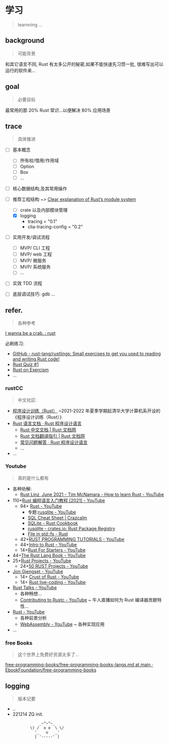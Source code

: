 # 学习
> learnning ...


## background
> 可能背景

和其它语言不同, Rust 有太多公开的秘密,如果不能快速先习惯一批,
很难写出可以运行的软件来...

## goal
> 必要目标

最常用的那 20% Rust 常识...以便解决 80% 应用场景

## trace
> 具体推进

- [ ] 基本概念
    - [ ] 所有权/借用/作用域
    - [ ] Option
    - [ ] Box
    - [ ] ...
- [ ] 核心数据结构,及其常用操作
- [ ] 推荐工程结构 ~> [Clear explanation of Rust’s module system](https://www.sheshbabu.com/posts/rust-module-system/)
    - [ ] crate 以及内部模块管理
    - [x] logging
        - tracing = "0.1"
        - clia-tracing-config = "0.2"
- [ ] 实用开发/调试流程
    - [ ] MVP/ CLI 工程
    - [ ] MVP/ web 工程
    - [ ] MVP/ 微服务
    - [ ] MVP/ 系统服务
    - [ ] ...
- [ ] 实效 TDD 流程
- [ ] 底层调试技巧: gdb ...



## refer.
> 各种参考

[I wanna be a crab. : rust](https://www.reddit.com/r/rust/comments/11dofu8/i_wanna_be_a_crab/)

必刷练习:

- [GitHub - rust-lang/rustlings: Small exercises to get you used to reading and writing Rust code!](https://github.com/rust-lang/rustlings)
- [Rust Quiz #1](https://dtolnay.github.io/rust-quiz/1)
- [Rust on Exercism](https://exercism.org/tracks/rust)
- ...

### rustCC
> 中文社区:

- [程序设计训练（Rust）](https://lab.cs.tsinghua.edu.cn/rust/) ~2021-2022 年夏季学期起清华大学计算机系开设的《程序设计训练（Rust）》
- [Rust 语言文档 · Rust 程序设计语言](https://prev.rust-lang.org/zh-CN/documentation.html)
    - [Rust 中文文档 | Rust 文档网](https://rustwiki.org/docs/)
    - [Rust 文档翻译指引 | Rust 文档网](https://rustwiki.org/wiki/translate/rust-translation-guide/#tong-yi-fan-yi-zhu-yu-he-gu-ding-yong-yu)
    - [常见问题解答 · Rust 程序设计语言](https://prev.rust-lang.org/zh-CN/faq.html#lifetimes)
    - ...
- ...



### Youtube
> 真的是什么都有

- 各种劝解:
    - [Rust Linz, June 2021 - Tim McNamara - How to learn Rust - YouTube](https://www.youtube.com/watch?v=sDtQaO5_SOw)
- 110+[Rust 编程语言入门教程 \[2021\] \- YouTube](https://www.youtube.com/playlist?list=PL3azK8C0kje1DUJbaOqce19j3R_-tIc4_)
    - 94+ [Rust - YouTube](https://www.youtube.com/playlist?list=PLVhhUNGAUIQScqB26DdUq4n1Y2n3auM7X)
        - 专题:[rusqlite - YouTube](https://www.youtube.com/watch?v=xhU8KDzL0vA&list=PLVhhUNGAUIQRR7JheZsDaxF_Cd5Pf5slw)
        - [SQL Cheat Sheet | Crazcalm](http://ogcrazcalm.blogspot.com/2015/11/sql-cheat-sheet.html)
        - [SQLite - Rust Cookbook](https://rust-lang-nursery.github.io/rust-cookbook/database/sqlite.html#insert-and-select-data)
        - [rusqlite - crates.io: Rust Package Registry](https://crates.io/crates/rusqlite)
        - [File in std::fs - Rust](https://doc.rust-lang.org/std/fs/struct.File.html#examples)
    - 42+[RUST PROGRAMMING TUTORIALS \- YouTube](https://www.youtube.com/playlist?list=PLVvjrrRCBy2JSHf9tGxGKJ-bYAN_uDCUL)
    - 44+[Intro to Rust \- YouTube](https://www.youtube.com/playlist?list=PLJbE2Yu2zumDF6BX6_RdPisRVHgzV02NW)
    - 14+[Rust For Starters \- YouTube](https://www.youtube.com/playlist?list=PLKkEWK6xRmes17LQUEA5bNjYISuCEOTXx)
- 44+[The Rust Lang Book \- YouTube](https://www.youtube.com/playlist?list=PLai5B987bZ9CoVR-QEIN9foz4QCJ0H2Y8)
- 25+[Rust Projects \- YouTube](https://www.youtube.com/playlist?list=PLJbE2Yu2zumDD5vy2BuSHvFZU0a6RDmgb)
    - 24+[50 RUST Projects \- YouTube](https://www.youtube.com/playlist?list=PL5dTjWUk_cPYuhHm9_QImW7_u4lr5d6zO)
- [Jon Gjengset - YouTube](https://www.youtube.com/@jonhoo)
    - 14+ [Crust of Rust - YouTube](https://www.youtube.com/playlist?list=PLqbS7AVVErFiWDOAVrPt7aYmnuuOLYvOa)
    - 14+ [Rust live-coding - YouTube](https://www.youtube.com/playlist?list=PLqbS7AVVErFgY2faCIYjJZv_RluGkTlKt)
- [Rust Talks \- YouTube](https://www.youtube.com/playlist?list=PLZaoyhMXgBzoM9bfb5pyUOT3zjnaDdSEP)
    - 各种畅想...
    - [Contributing to Rustc \- YouTube](https://www.youtube.com/playlist?list=PLnhCUtqrIE-zgfmf6hn6fLwhfR_hDSG9T) ~ 牛人直播如何为 Rust 编译器贡献特性...
- [Rust - YouTube](https://www.youtube.com/watch?v=_jMSrMex6R0&list=PLFjq8z-aGyQ6t_LGp7wqHsHTYO-pDDx84)
    - 各种前景分析
    - [WebAssembly - YouTube](https://www.youtube.com/watch?v=qjwWF6K-7uE&list=PLFjq8z-aGyQ78CQu1G3C5CT9ieiNpsnbJ) ~ 各种实现应用
- ...


### free Books
> 这个世界上免费好资源太多了...

[free-programming-books/free-programming-books-langs.md at main · EbookFoundation/free-programming-books](https://github.com/EbookFoundation/free-programming-books/blob/main/books/free-programming-books-langs.md#rust)




## logging
> 版本记要

- ..
- 221214 ZQ init.



```
               _~^~^~_
           \) /  o o  \ \/
             '_   u   _'
             | '-----' |


```
